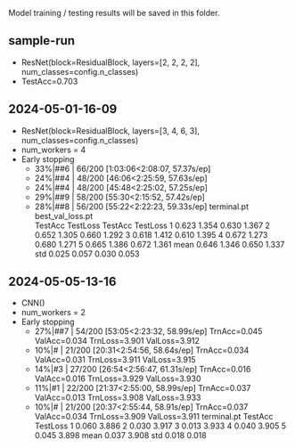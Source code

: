 Model training / testing results will be saved  in this folder.

## sample-run
* ResNet(block=ResidualBlock, layers=[2, 2, 2, 2], num_classes=config.n_classes)
* TestAcc=0.703

## 2024-05-01-16-09
* ResNet(block=ResidualBlock, layers=[3, 4, 6, 3], num_classes=config.n_classes)
* num_workers = 4
* Early stopping
  * 33%|##6     | 66/200 [1:03:06<2:08:07, 57.37s/ep]
  * 24%|##4       | 48/200 [46:06<2:25:59, 57.63s/ep]
  * 24%|##4       | 48/200 [45:48<2:25:02, 57.25s/ep]
  * 29%|##9       | 58/200 [55:30<2:15:52, 57.42s/ep]
  * 28%|##8       | 56/200 [55:22<2:22:23, 59.33s/ep]
terminal.pt          best_val_loss.pt         
         TestAcc TestLoss          TestAcc TestLoss
1          0.623    1.354            0.630    1.367
2          0.652    1.305            0.660    1.292
3          0.618    1.412            0.610    1.395
4          0.672    1.273            0.680    1.271
5          0.665    1.386            0.672    1.361
mean       0.646    1.346            0.650    1.337
std        0.025    0.057            0.030    0.053

## 2024-05-05-13-16
* CNN()
* num_workers = 2
* Early stopping 
  * 27%|##7       | 54/200 [53:05<2:23:32, 58.99s/ep] TrnAcc=0.045 ValAcc=0.034 TrnLoss=3.901 ValLoss=3.912 
  * 10%|#         | 21/200 [20:31<2:54:56, 58.64s/ep] TrnAcc=0.034 ValAcc=0.031 TrnLoss=3.911 ValLoss=3.915
  * 14%|#3        | 27/200 [26:54<2:56:47, 61.31s/ep] TrnAcc=0.016 ValAcc=0.016 TrnLoss=3.929 ValLoss=3.930 
  * 11%|#1        | 22/200 [21:37<2:55:00, 58.99s/ep] TrnAcc=0.037 ValAcc=0.013 TrnLoss=3.908 ValLoss=3.933 
  * 10%|#         | 21/200 [20:37<2:55:44, 58.91s/ep] TrnAcc=0.037 ValAcc=0.034 TrnLoss=3.909 ValLoss=3.911 
terminal.pt
    TestAcc  TestLoss
1       0.060     3.886
2       0.030     3.917
3       0.013     3.933
4       0.040     3.905
5       0.045     3.898
mean    0.037     3.908
std     0.018     0.018
